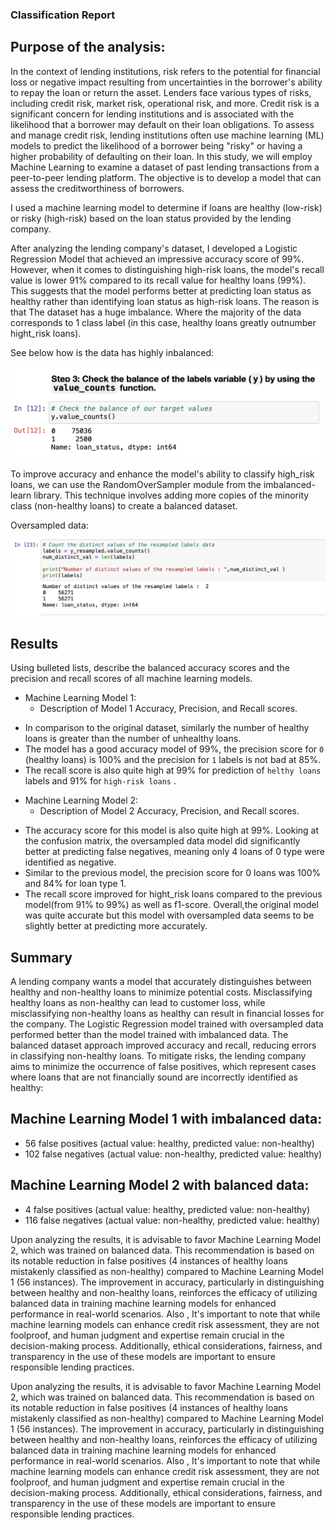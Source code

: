 ### Classification Report

## Purpose of the analysis:

In the context of lending institutions, risk refers to the potential for financial loss or negative impact resulting from uncertainties in the borrower's ability to repay the loan or return the asset. Lenders face various types of risks, including credit risk, market risk, operational risk, and more. Credit risk is a significant concern for lending institutions and is associated with the likelihood that a borrower may default on their loan obligations. To assess and manage credit risk, lending institutions often use machine learning (ML) models to predict the likelihood of a borrower being "risky" or having a higher probability of defaulting on their loan. In this study, we will employ Machine Learning to examine a dataset of past lending transactions from a peer-to-peer lending platform. The objective is to develop a model that can assess the creditworthiness of borrowers.

I used a machine learning model to determine if loans are healthy (low-risk) or risky (high-risk) based on the loan status provided by the lending company.

After analyzing the lending company's dataset, I developed a Logistic Regression Model that achieved an impressive accuracy score of 99%. However, when it comes to distinguishing high-risk loans, the model's recall value is lower 91% compared to its recall value for healthy loans (99%). This suggests that the model performs better at predicting loan status as healthy rather than identifying loan status as high-risk loans.
The reason is that The dataset has a huge  imbalance.  Where the majority of the data corresponds to 1 class label (in this case, healthy loans greatly outnumber hight_risk loans).

See below how is the data has highly inbalanced:


![Data set inbalanced.](Images/fig1.png)

To improve accuracy and enhance the model's ability to classify high_risk loans, we can use the RandomOverSampler module from the imbalanced-learn library. This technique involves adding more copies of the minority class (non-healthy 
loans) to create a balanced dataset.

Oversampled data:

![Data set balanced.](Images/fig2.png)



## Results

Using bulleted lists, describe the balanced accuracy scores and the precision and recall scores of all machine learning models.

* Machine Learning Model 1:
  * Description of Model 1 Accuracy, Precision, and Recall scores.
  
- In comparison to the original dataset, similarly the number of healthy loans is greater than the number of unhealthy loans.
- The model has a good accuracy model of 99%, the precision score for `0` (healthy loans) is 100% and the precision for `1` labels is not bad at 85%.
- The recall score is also quite high at 99% for prediction of `helthy loans` labels and 91% for `high-risk loans` .



* Machine Learning Model 2:
  * Description of Model 2 Accuracy, Precision, and Recall scores.

 - The accuracy score for this model is also quite high at 99%. Looking at the confusion matrix, the oversampled data model did significantly better at predicting false negatives, meaning only 4 loans of 0 type were identified as negative.
 - Similar to the previous model, the precision score for 0 loans was 100% and 84% for loan type 1.
 - The recall score improved for hight_risk loans compared to the previous model(from 91% to 99%) as well as f1-score. Overall,the original model  was quite accurate but this model with oversampled data seems to be slightly better at predicting more accurately.
  
## Summary

A lending company wants a model that accurately distinguishes between healthy and non-healthy loans to minimize potential costs. Misclassifying healthy loans as non-healthy can lead to customer loss, while misclassifying non-healthy loans as healthy can result in financial losses for the company. The Logistic Regression model trained with oversampled data performed better than the model trained with imbalanced data. The balanced dataset approach improved accuracy and recall, reducing errors in classifying non-healthy loans.
To mitigate risks, the lending company aims to minimize the occurrence of false positives, which represent cases where loans that are not financially sound are incorrectly identified as healthy:

## Machine Learning Model 1 with imbalanced data:

- 56 false positives (actual value: healthy, predicted value: non-healthy)
- 102 false negatives (actual value: non-healthy, predicted value: healthy)

## Machine Learning Model 2 with balanced data:

- 4 false positives (actual value: healthy, predicted value: non-healthy)
- 116 false negatives (actual value: non-healthy, predicted value: healthy)

Upon analyzing the results, it is advisable to favor Machine Learning Model 2, which was trained on balanced data. This recommendation is based on its notable reduction in false positives (4 instances of healthy loans mistakenly classified as non-healthy) compared to Machine Learning Model 1 (56 instances). The improvement in accuracy, particularly in distinguishing between healthy and non-healthy loans, reinforces the efficacy of utilizing balanced data in training machine learning models for enhanced performance in real-world scenarios.
Also , It's important to note that while machine learning models can enhance credit risk assessment, they are not foolproof, and human judgment and expertise remain crucial in the decision-making process. Additionally, ethical considerations, fairness, and transparency in the use of these models are important to ensure responsible lending practices.



Upon analyzing the results, it is advisable to favor Machine Learning Model 2, which was trained on balanced data. This recommendation is based on its notable reduction in false positives (4 instances of healthy loans mistakenly classified as non-healthy) compared to Machine Learning Model 1 (56 instances). The improvement in accuracy, particularly in distinguishing between healthy and non-healthy loans, reinforces the efficacy of utilizing balanced data in training machine learning models for enhanced performance in real-world scenarios.
Also , It's important to note that while machine learning models can enhance credit risk assessment, they are not foolproof, and human judgment and expertise remain crucial in the decision-making process. Additionally, ethical considerations, fairness, and transparency in the use of these models are important to ensure responsible lending practices.
